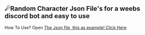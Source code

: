 ## ☄Random Character Json File's for a weebs discord bot and easy to use
 How To Use? Open [The Json file, this as example! Click Here](https://github.com/Jovantri10/wibu/master/src/weebchar.json)
